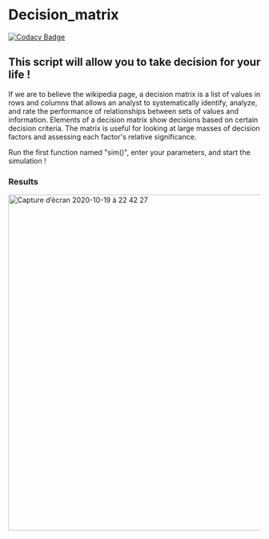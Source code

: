 # Decision_matrix

[![Codacy Badge](https://app.codacy.com/project/badge/Grade/722a85473344404f946aa5ef59df10b6)](https://www.codacy.com/gh/antonin-lfv/Decision_matrix/dashboard?utm_source=github.com&amp;utm_medium=referral&amp;utm_content=antonin-lfv/Decision_matrix&amp;utm_campaign=Badge_Grade)

## This script will allow you to take decision for your life ! 

If we are to believe the wikipedia page, a decision matrix is a list of values in rows and columns that allows an analyst to systematically identify, analyze, and rate the performance of relationships between sets of values and information. Elements of a decision matrix show decisions based on certain decision criteria. The matrix is useful for looking at large masses of decision factors and assessing each factor's relative significance.

Run the first function named "sim()", enter your parameters, and start the simulation !

### Results 

<img width="670" alt="Capture d’écran 2020-10-19 à 22 42 27" src="https://user-images.githubusercontent.com/63207451/96510197-73439700-125d-11eb-9297-4d7f8ca13ec0.png">
